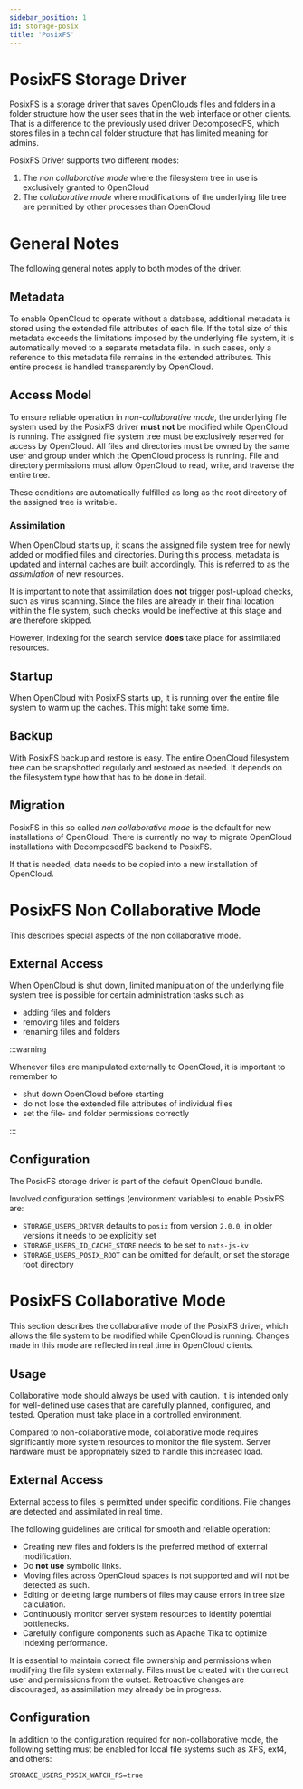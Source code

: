 ```yaml
---
sidebar_position: 1
id: storage-posix
title: 'PosixFS'
---
```


# PosixFS Storage Driver

PosixFS is a storage driver that saves OpenClouds files and folders in a folder structure how the user sees that in the web interface or other clients. That is a difference to the previously used driver DecomposedFS, which stores files in a technical folder structure that has limited meaning for admins.

PosixFS Driver supports two different modes:

1. The _non collaborative mode_ where the filesystem tree in use is exclusively granted to OpenCloud
2. The _collaborative mode_ where modifications of the underlying file tree are permitted by other processes than OpenCloud

# General Notes

The following general notes apply to both modes of the driver.

## Metadata

To enable OpenCloud to operate without a database, additional metadata is stored using the extended file attributes of each file. If the total size of this metadata exceeds the limitations imposed by the underlying file system, it is automatically moved to a separate metadata file. In such cases, only a reference to this metadata file remains in the extended attributes. This entire process is handled transparently by OpenCloud.

## Access Model

To ensure reliable operation in _non-collaborative mode_, the underlying file system used by the PosixFS driver **must not** be modified while OpenCloud is running. The assigned file system tree must be exclusively reserved for access by OpenCloud.
All files and directories must be owned by the same user and group under which the OpenCloud process is running. File and directory permissions must allow OpenCloud to read, write, and traverse the entire tree.

These conditions are automatically fulfilled as long as the root directory of the assigned tree is writable.

### Assimilation

When OpenCloud starts up, it scans the assigned file system tree for newly added or modified files and directories. During this process, metadata is updated and internal caches are built accordingly. This is referred to as the _assimilation_ of new resources.

It is important to note that assimilation does **not** trigger post-upload checks, such as virus scanning. Since the files are already in their final location within the file system, such checks would be ineffective at this stage and are therefore skipped.

However, indexing for the search service **does** take place for assimilated resources.

## Startup

When OpenCloud with PosixFS starts up, it is running over the entire file system to warm up the caches. This might take some time.

## Backup

With PosixFS backup and restore is easy. The entire OpenCloud filesystem tree can be snapshotted regularly and restored as needed. It depends on the filesystem type how that has to be done in detail.

## Migration

PosixFS in this so called _non collaborative mode_ is the default for new installations of OpenCloud. There is currently no way to migrate OpenCloud installations with DecomposedFS backend to PosixFS.

If that is needed, data needs to be copied into a new installation of OpenCloud.

# PosixFS Non Collaborative Mode

This describes special aspects of the non collaborative mode.

## External Access

When OpenCloud is shut down, limited manipulation of the underlying file system tree is possible for certain administration tasks such as

- adding files and folders
- removing files and folders
- renaming files and folders

:::warning

Whenever files are manipulated externally to OpenCloud, it is important to remember to

- shut down OpenCloud before starting
- do not lose the extended file attributes of individual files
- set the file- and folder permissions correctly

:::

## Configuration

The PosixFS storage driver is part of the default OpenCloud bundle.

Involved configuration settings (environment variables) to enable PosixFS are:

- `STORAGE_USERS_DRIVER` defaults to `posix` from version `2.0.0`, in older versions it needs to be explicitly set
- `STORAGE_USERS_ID_CACHE_STORE` needs to be set to `nats-js-kv`
- `STORAGE_USERS_POSIX_ROOT` can be omitted for default, or set the storage root directory

# PosixFS Collaborative Mode

This section describes the collaborative mode of the PosixFS driver, which allows the file system to be modified while OpenCloud is running. Changes made in this mode are reflected in real time in OpenCloud clients.

## Usage

Collaborative mode should always be used with caution. It is intended only for well-defined use cases that are carefully planned, configured, and tested. Operation must take place in a controlled environment.

Compared to non-collaborative mode, collaborative mode requires significantly more system resources to monitor the file system. Server hardware must be appropriately sized to handle this increased load.

## External Access

External access to files is permitted under specific conditions. File changes are detected and assimilated in real time.

The following guidelines are critical for smooth and reliable operation:

- Creating new files and folders is the preferred method of external modification.
- Do **not use** symbolic links.
- Moving files across OpenCloud spaces is not supported and will not be detected as such.
- Editing or deleting large numbers of files may cause errors in tree size calculation.
- Continuously monitor server system resources to identify potential bottlenecks.
- Carefully configure components such as Apache Tika to optimize indexing performance.

It is essential to maintain correct file ownership and permissions when modifying the file system externally. Files must be created with the correct user and permissions from the outset. Retroactive changes are discouraged, as assimilation may already be in progress.

## Configuration

In addition to the configuration required for non-collaborative mode, the following setting must be enabled for local file systems such as XFS, ext4, and others:

```env
STORAGE_USERS_POSIX_WATCH_FS=true
```
